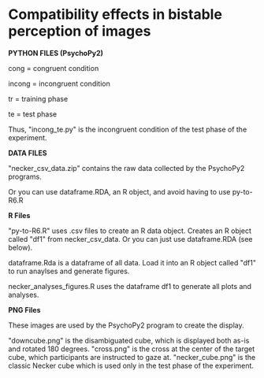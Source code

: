 # Compatibility effects in bistable perception of images

**PYTHON FILES (PsychoPy2)**

cong = congruent condition

incong = incongruent condition

tr = training phase

te = test phase

Thus, "incong_te.py" is the incongruent condition of the test phase of the experiment.

**DATA FILES**

"necker_csv_data.zip" contains the raw data collected by the PsychoPy2 programs.

Or you can use dataframe.RDA, an R object, and avoid having to use py-to-R6.R

**R Files**

"py-to-R6.R" uses .csv files to create an R data object. Creates an R object called "df1" from necker_csv_data. Or you can just use dataframe.RDA (see below).

dataframe.Rda is a dataframe of all data. Load it into an R object called "df1" to run anaylses and generate figures.

necker_analyses_figures.R uses the dataframe df1 to generate all plots and analyses.


**PNG Files**

These images are used by the PsychoPy2 program to create the display.

"downcube.png" is the disambiguated cube, which is displayed both as-is and rotated 180 degrees.
"cross.png" is the cross at the center of the target cube, which participants are instructed to gaze at.
"necker_cube.png" is the classic Necker cube which is used only in the test phase of the experiment.
